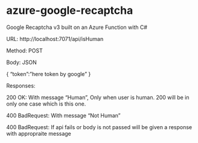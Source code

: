 # azure-google-recaptcha
Google Recaptcha v3 built on an Azure Function with C#

URL: http://localhost:7071/api/isHuman 

Method: POST

Body: JSON

{
“token”:”here token by google” 
}

Responses:

200 OK: With message “Human”, Only when user is human. 200 will be in only one case which is this one.

400 BadRequest: With message “Not Human”

400 BadRequest: If api fails or body is not passed will be given a response
with appropraite message
